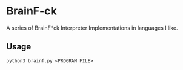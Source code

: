# BrainF-ck
A series of BrainF*ck Interpreter Implementations in languages I like.

## Usage
```
python3 brainf.py <PROGRAM FILE>
```

